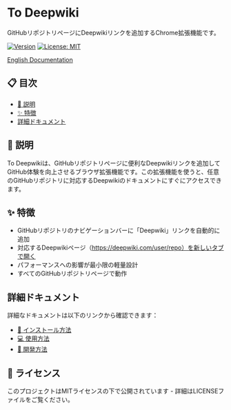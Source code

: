 # To Deepwiki

GitHubリポジトリページにDeepwikiリンクを追加するChrome拡張機能です。

[![Version](https://img.shields.io/github/v/release/nilwurtz/to-deepwiki?include_prereleases&style=flat-square)](https://github.com/nilwurtz/to-deepwiki/releases)
[![License: MIT](https://img.shields.io/badge/License-MIT-yellow.svg?style=flat-square)](https://opensource.org/licenses/MIT)

[English Documentation](./README.md)

## 📋 目次

- [📝 説明](#-説明)
- [✨ 特徴](#-特徴)
- [詳細ドキュメント](#詳細ドキュメント)

## 📝 説明

To Deepwikiは、GitHubリポジトリページに便利なDeepwikiリンクを追加してGitHub体験を向上させるブラウザ拡張機能です。この拡張機能を使うと、任意のGitHubリポジトリに対応するDeepwikiのドキュメントにすぐにアクセスできます。

## ✨ 特徴

- GitHubリポジトリのナビゲーションバーに「Deepwiki」リンクを自動的に追加
- 対応するDeepwikiページ（https://deepwiki.com/user/repo）を新しいタブで開く
- パフォーマンスへの影響が最小限の軽量設計
- すべてのGitHubリポジトリページで動作

## 詳細ドキュメント

詳細なドキュメントは以下のリンクから確認できます：

- [🚀 インストール方法](./docs/ja/installation.md)
- [💻 使用方法](./docs/ja/usage.md)
- [🔧 開発方法](./docs/ja/development.md)

## 📄 ライセンス

このプロジェクトはMITライセンスの下で公開されています - 詳細はLICENSEファイルをご覧ください。
